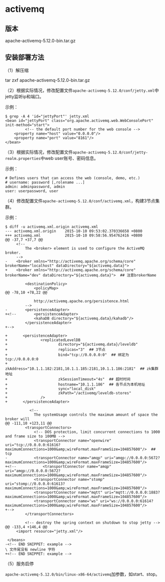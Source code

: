 # activemq

## 版本

apache-activemq-5.12.0-bin.tar.gz

## 安装部署方法

（1）解压缩

tar zxf apache-activemq-5.12.0-bin.tar.gz

（2）根据实际情况，修改配置文件`apache-activemq-5.12.0/conf/jetty.xml`中jetty监听ip和端口。

示例：

    $ grep -A 4 'id="jettyPort"' jetty.xml
    <bean id="jettyPort" class="org.apache.activemq.web.WebConsolePort" init-method="start">
             <!-- the default port number for the web console -->
        <property name="host" value="0.0.0.0"/>
        <property name="port" value="8161"/>
    </bean>


（3）根据实际情况，修改配置文件`apache-activemq-5.12.0/conf/jetty-realm.properties`中web user账号、密码信息。

示例：

    # Defines users that can access the web (console, demo, etc.)
    # username: password [,rolename ...]
    admin: adminpassword, admin
    user: userpassword, user

（4）修改配置文件`apache-activemq-5.12.0/conf/activemq.xml`，构建3节点集群。

示例：

    $ diff -u activemq.xml.origin activemq.xml
    --- activemq.xml.origin    2015-10-10 09:53:02.370336658 +0800
    +++ activemq.xml           2015-10-10 09:58:56.954762416 +0800
    @@ -37,7 +37,7 @@
         <!--
             The <broker> element is used to configure the ActiveMQ broker.
         -->
    -    <broker xmlns="http://activemq.apache.org/schema/core" brokerName="localhost" dataDirectory="${activemq.data}">
    +    <broker xmlns="http://activemq.apache.org/schema/core" brokerName="dev" dataDirectory="${activemq.data}">  ## 注意brokerName

             <destinationPolicy>
                 <policyMap>
    @@ -78,10 +78,22 @@

                 http://activemq.apache.org/persistence.html
             -->
    -        <persistenceAdapter>
    +<!--        <persistenceAdapter>
                 <kahaDB directory="${activemq.data}/kahadb"/>
             </persistenceAdapter>
    +-->

    +       <persistenceAdapter>
    +               <replicatedLevelDB
    +                       directory="${activemq.data}/leveldb"
    +                       replicas="3"  ## 3节点
    +                       bind="tcp://0.0.0.0:0"  ## 绑定为tcp://0.0.0.0:0
    +                       zkAddress="10.1.1.182:2181,10.1.1.185:2181,10.1.1.186:2181"  ## zk集群地址
    +                       zkSessionTimeout="4s"  ## 超时时间
    +                       hostname="10.1.1.186"  ## 各节点为本机地址
    +                       sync="local_disk"
    +                       zkPath="/activemq/leveldb-stores"
    +               />
    +       </persistenceAdapter>

               <!--
                 The systemUsage controls the maximum amount of space the broker will
    @@ -111,10 +123,11 @@
             <transportConnectors>
                 <!-- DOS protection, limit concurrent connections to 1000 and frame size to 100MB -->
                 <transportConnector name="openwire" uri="tcp://0.0.0.0:61616?maximumConnections=1000&amp;wireFormat.maxFrameSize=104857600"/>  ## tcp
    -            <transportConnector name="amqp" uri="amqp://0.0.0.0:5672?maximumConnections=1000&amp;wireFormat.maxFrameSize=104857600"/>
    +<!--            <transportConnector name="amqp" uri="amqp://0.0.0.0:5672?maximumConnections=1000&amp;wireFormat.maxFrameSize=104857600"/>
                 <transportConnector name="stomp" uri="stomp://0.0.0.0:61613?maximumConnections=1000&amp;wireFormat.maxFrameSize=104857600"/>
                 <transportConnector name="mqtt" uri="mqtt://0.0.0.0:1883?maximumConnections=1000&amp;wireFormat.maxFrameSize=104857600"/>
                 <transportConnector name="ws" uri="ws://0.0.0.0:61614?maximumConnections=1000&amp;wireFormat.maxFrameSize=104857600"/>
    +-->
             </transportConnectors>

             <!-- destroy the spring context on shutdown to stop jetty -->
    @@ -133,4 +146,4 @@
         <import resource="jetty.xml"/>

     </beans>
    -<!-- END SNIPPET: example -->
    \ 文件尾没有 newline 字符
    +<!-- END SNIPPET: example -->

（5）服务启停

`apache-activemq-5.12.0/bin/linux-x86-64/activemq`加参数，如start、stop。
